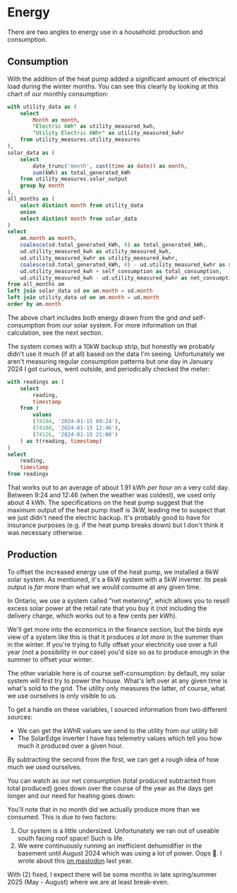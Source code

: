 # Energy

There are two angles to energy use in a household: production and consumption.

## Consumption

With the addition of the heat pump added a significant amount of electrical load during the winter months.
You can see this clearly by looking at this chart of our monthly consumption:

```sql total_production_consumption_export
with utility_data as (
    select
        Month as month,
        "Electric kWh" as utility_measured_kwh,
        "Utility Electric kWhr" as utility_measured_kwhr
    from utility_measures.utility_measures
),
solar_data as (
    select
        date_trunc('month', cast(time as date)) as month,
        sum(kWh) as total_generated_kWh
    from utility_measures.solar_output
    group by month
),
all_months as (
    select distinct month from utility_data
    union
    select distinct month from solar_data
)
select
    am.month as month,
    coalesce(sd.total_generated_kWh, 0) as total_generated_kWh,
    ud.utility_measured_kwh as utility_measured_kwh,
    ud.utility_measured_kwhr as utility_measured_kwhr,
    coalesce(sd.total_generated_kWh, 0) - ud.utility_measured_kwhr as self_consumption,
    ud.utility_measured_kwh + self_consumption as total_consumption,
    ud.utility_measured_kwh - ud.utility_measured_kwhr as net_consumption
from all_months am
left join solar_data sd on am.month = sd.month
left join utility_data ud on am.month = ud.month
order by am.month
```

<LineChart 
    data={total_production_consumption_export}
    x=month
    y=total_consumption
    yFmt="kWh"
    >
<ReferenceLine x="2023-10-01" label="Heat Pump Installed" hideValue=true />
</LineChart>

The above chart includes both energy drawn from the grid _and_ self-consumption from our solar system.
For more information on that calculation, see the next section.

The system comes with a 10kW backup strip, but honestly we probably didn't use it much (if at all) based on the data I'm seeing.
Unfortunately we aren't measuring regular consumption patterns but one day in January 2024 I got
curious, went outside, and periodically checked the meter:

```sql meter_readings
with readings as (
    select
        reading,
        timestamp
    from (
        values
        (74104, '2024-01-15 09:24'),
        (74108, '2024-01-15 12:46'),
        (74126, '2024-01-15 21:00')
    ) as t(reading, timestamp)
)
select
    reading,
    timestamp
from readings
```

<DataTable data={meter_readings}>
    <Column id="timestamp" title="Time" />
    <Column id="reading" title="Reading" fmt=id />
</DataTable>

That works out to an average of about 1.91 kWh _per hour_ on a very cold day.
Between 9:24 and 12:46 (when the weather was coldest), we used only about 4 kWh.
The specifications on the heat pump suggest that the maximum output of the heat pump itself is 3kW, leading me to suspect that we just didn't need the electric backup.
It's probably good to have for insurance purposes (e.g. if the heat pump breaks down) but I don't think it was necessary otherwise.

## Production

To offset the increased energy use of the heat pump, we installed a 6kW solar system.
As mentioned, it's a 6kW system with a 5kW inverter.
Its peak output is _far_ more than what we would consume at any given time.

In Ontario, we use a system called "net metering", which allows you to resell excess
solar power at the retail rate that you buy it (not including the delivery charge,
which works out to a few cents per kWh).

We'll get more into the economics in the finance section, but the birds eye view of a system like this is that it produces _a lot more_ in the summer than in the winter.
If you're trying to fully offset your electricity use over a full year (not a possibility in our
case) you'd size so as to produce enough in the summer to offset your winter.

The other variable here is of course self-consumption: by default, my solar system
will first try to power the house. What's left over at any given time is what's sold
to the grid. The utility only measures the latter, of course, what we use ourselves is only
visible to us.

To get a handle on these variables, I sourced information from two different sources:

- We can get the kWhR values we send to the utility from our utility bill
- The SolarEdge inverter I have has telemetry values which tell you how much
  it produced over a given hour.

By subtracting the second from the first, we can get a rough idea of how much we used ourselves.

<DataTable data={total_production_consumption_export}>
    <Column id="month" title="Month" />
    <Column id="total_generated_kWh" title="Total solar production (kWh)" />
    <Column id="utility_measured_kwh" title="Total electricity consumption (kWh)" />
    <Column id="utility_measured_kwhr" title="Electricity sent to grid (kWh)" />
</DataTable>

You can watch as our net consumption (total produced subtracted from total produced)
goes down over the course of the year as the days get longer and our need for heating goes down:

<LineChart 
    data={total_production_consumption_export}
    x=month
    y=net_consumption
    yFmt="kWh" />

You'll note that in no month did we actually produce more than we consumed.
This is due to two factors:

1. Our system is a little undersized. Unfortunately we ran out of useable south
   facing roof space! Such is life.
2. We were continuously running an inefficient dehumidifier in the basement until
   August 2024 which was using a lot of power. Oops 🤦. I wrote about this [on mastodon](https://mastodon.social/@wlach/112869943948893579) last year.

With (2) fixed, I expect there will be some months in late spring/summer 2025 (May - August) where we are at least break-even.
